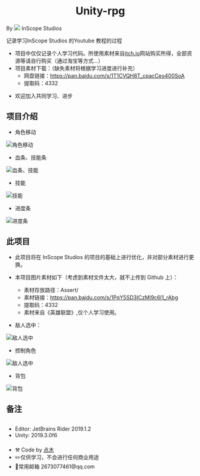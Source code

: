 # <center> Unity-rpg

By ![](http://modty.top/img/outImg/1.png) InScope Studios

<p>
记录学习InScope Studios 的<a src="https://www.youtube.com/watch?v=oHFOkMffPDc&list=PLX-uZVK_0K_6JEecbu3Y-nVnANJznCzix">Youtube 教程</a>的过程
</p>

- 项目中仅仅记录个人学习代码。所使用素材来自[itch.io](https://inscope.itch.io/unity-rpg)网站购买所得，全部资源等请自行购买（通过淘宝等方式...）
- 项目素材下载：（缺失素材将根据学习进度进行补充）
  - 网盘链接：https://pan.baidu.com/s/1T1CVQH8T_cpacCeo400SoA
  - 提取码：4332

* 欢迎加入共同学习、进步

## 项目介绍

- 角色移动

![角色移动](http://modty.top/img/outImg/3.gif)

- 血条、技能条

![血条、技能](http://modty.top/img/outImg/5.gif)

- 技能

![技能](http://modty.top/img/outImg/4.gif)

- 进度条

![进度条](http://modty.top/img/outImg/2.gif)

## 此项目

- 此项目将在 InScope Studios 的项目的基础上进行优化，并对部分素材进行更换。

* 本项目图片素材如下（考虑到素材文件太大，就不上传到 Github 上）：

  - 素材存放路径：Assert/

  * 素材链接：https://pan.baidu.com/s/1PqY5SD3ICzMl9c6l1_rAbg

  - 提取码：4332

  * 素材来自《英雄联盟》,仅个人学习使用。

* 敌人选中：

![敌人选中](http://modty.top/img/outImg/6.PNG)

- 控制角色

![敌人选中](http://modty.top/img/outImg/7.PNG)

- 背包

![背包](http://modty.top/img/outImg/8.PNG)

## 备注

<div style="display:flex; justify-content: space-between; align-content: center;">
      <ul >
        <li>Editor: JetBrains Rider 2019.1.2</li>
        <li>Unity: 2019.3.0f6</li>
        <li style="margin-top:20px">⚒️ Code by <a href="http://modty.top">点木</a> </li>
        <li>✏️仅供学习，不会进行任何商业用途</li>
        <li>📧常用邮箱 2673077461@qq.com</li>
      </ul>
  </div>
